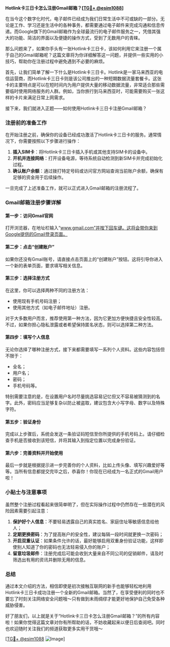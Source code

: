 **Hotlink卡三日卡怎么注册Gmail邮箱？[[TG💪+ @esim1088](https://t.me/s/esim1088)]**

在当今这个数字化时代，电子邮件已经成为我们日常生活中不可或缺的一部分。无论是工作、学习还是生活中的各种事务，都需要通过电子邮件来完成沟通和信息传递。而Google旗下的Gmail邮箱作为全球最流行的电子邮件服务之一，凭借其强大的功能、简洁的界面以及便捷的操作方式，受到了无数用户的青睐。

那么问题来了，如果你手头有一张Hotlink卡三日卡，该如何利用它来注册一个属于自己的Gmail邮箱呢？这篇文章将为你详细解答这一问题，并提供一些实用的小技巧，帮助你在注册过程中避免遇到不必要的麻烦。

首先，让我们简单了解一下什么是Hotlink卡三日卡。Hotlink是一家马来西亚的电信运营商，而Hotlink卡三日卡则是该公司推出的一种短期数据流量套餐卡。这张卡的主要特点是可以在短时间内为用户提供大量的移动数据流量，非常适合那些需要临时使用网络服务的人群。例如，当你旅行到马来西亚时，可能需要购买一张这样的卡片来满足日常上网需求。

接下来，我们就进入正题——如何使用Hotlink卡三日卡注册Gmail邮箱？

### 注册前的准备工作

在开始注册之前，确保你的设备已经成功激活了Hotlink卡三日卡的服务。通常情况下，你需要按照以下步骤进行操作：

1. **插入SIM卡**：将Hotlink卡三日卡插入手机或其他支持SIM卡的设备中。
2. **开机并连接网络**：打开设备电源，等待系统自动检测到新SIM卡并完成初始化过程。
3. **确认账户余额**：通过拨打特定号码或访问官方网站查询当前账户余额，确保有足够的资金用于后续操作。

一旦完成了上述准备工作，就可以正式进入Gmail邮箱的注册流程了。

### Gmail邮箱注册步骤详解

#### 第一步：访问Gmail官网
打开浏览器，在地址栏输入“www.gmail.com”并按下回车键。这将会带你来到Google提供的Gmail登录页面。

#### 第二步：点击“创建账户”
如果你还没有Gmail账号，请直接点击页面上的“创建账户”按钮。这将引导你进入一个新的表单页面，要求填写相关信息。

#### 第三步：选择注册方式
在这里，你可以选择两种不同的注册方法：
- 使用现有手机号码注册；
- 使用其他方式（如电子邮件地址）注册。

对于大多数用户而言，推荐使用第一种方法，因为它更加方便快捷且安全性较高。不过，如果你担心隐私泄露或者希望保持匿名状态，则可以选择第二种方法。

#### 第四步：填写个人信息
无论你选择了哪种注册方式，接下来都需要填写一系列个人资料。这些内容包括但不限于：
- 全名；
- 用户名；
- 密码；
- 手机号码等。

特别需要注意的是，在设置用户名时尽量挑选容易记忆但又不容易被猜测到的名字。此外，密码应当足够复杂以防止被盗取，建议包含大小写字母、数字以及特殊字符。

#### 第五步：验证身份
完成以上步骤后，系统会发送一条验证码短信至你所提供的手机号码上。请仔细检查手机是否接收到该短信，并将其输入到指定位置以完成身份验证。

#### 第六步：完善资料并开始使用
最后一步就是根据提示进一步完善你的个人资料，比如上传头像、填写兴趣爱好等等。当所有信息都提交完毕之后，恭喜你！你现在已经成为一名正式的Gmail用户啦！

### 小贴士与注意事项

虽然整个注册过程看起来很简单明了，但在实际操作过程中仍然存在一些潜在的风险因素需要引起注意：

1. **保护好个人信息**：不要轻易透露自己的真实姓名、家庭住址等敏感信息给他人；
2. **定期更换密码**：为了提高账户的安全性，建议每隔一段时间就更换一次密码；
3. **开启双重认证**：如果条件允许的话，最好能够启用双重身份验证功能，这样即使别人知道了你的密码也无法轻易侵入你的账户；
4. **留意垃圾邮件**：注册完成后可能会收到大量来自不同公司的促销邮件，请及时筛选出有用的资讯并删除无用的信息。

### 总结

通过本文介绍的方法，相信即使是初次接触互联网的新手也能够轻松地利用Hotlink卡三日卡成功注册一个全新的Gmail邮箱。当然了，在享受便利的同时也不要忘了时刻关注网络安全问题哦～只有做到未雨绸缪才能更好地保护自己免受各种威胁侵害。

好了朋友们，以上就是关于“Hotlink卡三日卡怎么注册Gmail邮箱？”的所有内容啦！如果你觉得这篇文章对你有所帮助的话，不妨收藏起来以便日后查阅吧。同时也欢迎随时关注我们的频道获取更多实用干货哦～

[[TG💪+ @esim1088](https://t.me/s/esim1088) ![Image](https://i.postimg.cc/4NQfJmqS/Snipaste-2025-05-13-00-14-12.png)]